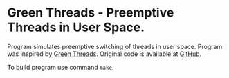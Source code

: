 # Green Threads - Preemptive Threads in User Space.

Program simulates preemptive switching of threads in user space. 
Program was inspired by [Green Threads](https://c9x.me/articles/gthreads/code0.html).
Original code is available at [GitHub](https://github.com/mpu/gthreads/tree/code0).

To build program use command `make`.
